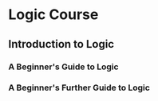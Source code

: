 # Logic Course
## Introduction to Logic
### A Beginner's Guide to Logic
### A Beginner's Further Guide to Logic
